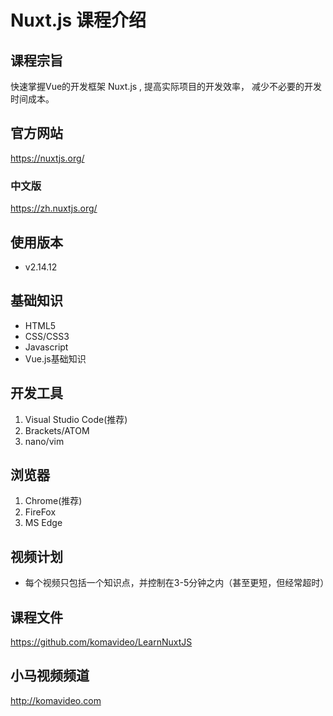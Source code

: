 Nuxt.js 课程介绍
===============

## 课程宗旨

快速掌握Vue的开发框架 Nuxt.js , 提高实际项目的开发效率， 减少不必要的开发时间成本。

## 官方网站

https://nuxtjs.org/

### 中文版

https://zh.nuxtjs.org/

## 使用版本

+ v2.14.12

## 基础知识

+ HTML5
+ CSS/CSS3
+ Javascript
+ Vue.js基础知识

## 开发工具

1. Visual Studio Code(推荐)
2. Brackets/ATOM
3. nano/vim

## 浏览器

1. Chrome(推荐)
2. FireFox
3. MS Edge

## 视频计划

* 每个视频只包括一个知识点，并控制在3-5分钟之内（甚至更短，但经常超时）

## 课程文件

https://github.com/komavideo/LearnNuxtJS

## 小马视频频道
http://komavideo.com
